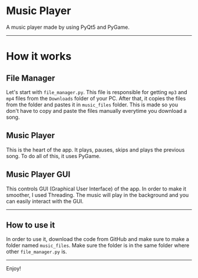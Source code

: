 # Music Player
A music player made by using PyQt5 and PyGame.

---
# How it works

## File Manager

Let's start with `file_manager.py`. This file is responsible for getting `mp3` and `mp4` files from the `Downloads` folder of your PC.
After that, it copies the files from the folder and pastes it in `music_files` folder. This is made so you don't have to copy and paste the files manually everytime you download a song.

## Music Player

This is the heart of the app. It plays, pauses, skips and plays the previous song. To do all of this, it uses PyGame.

## Music Player GUI

This controls GUI (Graphical User Interface) of the app. In order to make it smoother, I used Threading. The music will play in the background and you can easily interact with the GUI.

---
## How to use it

In order to use it, download the code from GitHub and make sure to make a folder named `music_files`. Make sure the folder is in the same folder where other `file_manager.py` is.

---
Enjoy!


